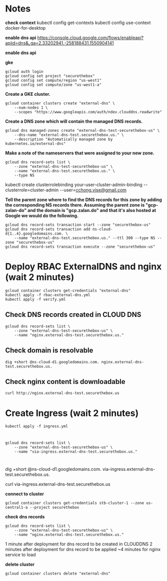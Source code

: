 # Notes
**check context**
kubectl config get-contexts
kubectl config use-context docker-for-desktop

**enable dns api**
https://console.cloud.google.com/flows/enableapi?apiid=dns&_ga=2.33202941.-258188431.1550904141

**enable dns api**


**gke**
```
gcloud auth login
gcloud config set project "securethebox"
gcloud config set compute/region "us-west1"
gcloud config set compute/zone "us-west1-a"
```
**Create a GKE cluster.**
```
gcloud container clusters create "external-dns" \
    --num-nodes 1 \
    --scopes "https://www.googleapis.com/auth/ndev.clouddns.readwrite"
```
**Create a DNS zone which will contain the managed DNS records.**
```
gcloud dns managed-zones create "external-dns-test-securethebox-us" \
    --dns-name "external-dns-test.securethebox.us." \
    --description "Automatically managed zone by kubernetes.io/external-dns"
```
**Make a note of the nameservers that were assigned to your new zone.**
```
gcloud dns record-sets list \
    --zone "external-dns-test-securethebox-us" \
    --name "external-dns-test.securethebox.us." \
    --type NS
```
kubectl create clusterrolebinding your-user-cluster-admin-binding --clusterrole=cluster-admin --user=cchong.vise@gmail.com

**Tell the parent zone where to find the DNS records for this zone by adding the corresponding NS records there. Assuming the parent zone is "gcp-zalan-do" and the domain is "gcp.zalan.do" and that it's also hosted at Google we would do the following.**
```
gcloud dns record-sets transaction start --zone "securethebox-us"
gcloud dns record-sets transaction add ns-cloud-d{1..4}.googledomains.com. \
    --name "external-dns-test.securethebox.us." --ttl 300 --type NS --zone "securethebox-us"
gcloud dns record-sets transaction execute --zone "securethebox-us"
```
# Deploy RBAC ExternalDNS and nginx (wait 2 minutes)
```
gcloud container clusters get-credentials "external-dns"
kubectl apply -f rbac-external-dns.yml
kubectl apply -f verify.yml
```



## Check DNS records created in CLOUD DNS
```
gcloud dns record-sets list \
    --zone "external-dns-test-securethebox-us" \
    --name "nginx.external-dns-test.securethebox.us."
```
## Check domain is resolvable
```
dig +short @ns-cloud-d1.googledomains.com. nginx.external-dns-test.securethebox.us.
```
## Check nginx content is downloadable
```
curl http://nginx.external-dns-test.securethebox.us
```
# Create Ingress (wait 2 minutes)
```
kubectl apply -f ingress.yml 
```
# 
```
gcloud dns record-sets list \
    --zone "external-dns-test-securethebox-us" \
    --name "via-ingress.external-dns-test.securethebox.us."
```

#
dig +short @ns-cloud-d1.googledomains.com. via-ingress.external-dns-test.securethebox.us.

curl via-ingress.external-dns-test.securethebox.us

**connect to cluster**
```
gcloud container clusters get-credentials stb-cluster-1 --zone us-central1-a --project securethebox
```

**check dns records**
```
gcloud dns record-sets list \
    --zone "external-dns-test-securethebox-us" \
    --name "nginx.external-dns-test.securethebox.us."
```

1 minute after deployment for dns record to be created in CLOUDDNS
2 minutes after deployment for dns record to be applied
~4 minutes for nginx service to load

**delete cluster**
```
gcloud container clusters delete "external-dns"
```